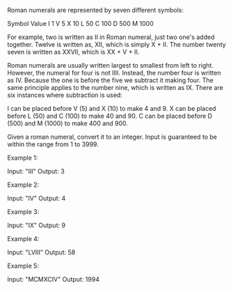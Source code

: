 Roman numerals are represented by seven different symbols:

Symbol       Value
I             1
V             5
X             10
L             50
C             100
D             500
M             1000

For example, two is written as II in Roman numeral, just two one's added
together. Twelve is written as, XII, which is simply X + II. The number twenty
seven is written as XXVII, which is XX + V + II.

Roman numerals are usually written largest to smallest from left to right.
However, the numeral for four is not IIII. Instead, the number four is written
as IV. Because the one is before the five we subtract it making four. The same
principle applies to the number nine, which is written as IX. There are six
instances where subtraction is used:

I can be placed before V (5) and X (10) to make 4 and 9.
X can be placed before L (50) and C (100) to make 40 and 90.
C can be placed before D (500) and M (1000) to make 400 and 900.

Given a roman numeral, convert it to an integer. Input is guaranteed to be
within the range from 1 to 3999.

Example 1:

Input: "III"
Output: 3

Example 2:

Input: "IV"
Output: 4

Example 3:

Input: "IX"
Output: 9

Example 4:

Input: "LVIII"
Output: 58

Example 5:

Input: "MCMXCIV"
Output: 1994
